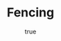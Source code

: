 ---
title: Fencing
description: Pictograms of Olympic sports - Fencing. This is unofficial sample picture. Images of official Olympic pictograms for 1948 Summer Olympics and all Summer Olympics since 1964 can be found in corresponding Official Reports.
languages:
  - en
  - ja
name:
  en: Fencing
  ja: フェンシング
short_description:
  en: Fencing of Olympic sports.
  ja: オリンピック・スポーツのフェンシング。
long_description:
  en: Pictograms of [Olympic](http://en.wikipedia.org/wiki/Olympic_Games) sports - [Fencing](http://en.wikipedia.org/wiki/Fencing). This is unofficial sample picture. Images of official Olympic pictograms for 1948 Summer Olympics and all Summer Olympics since 1964 can be found in corresponding [Official Reports](http://www.la84.org/sports-library-digital-collection/).
  ja: オリンピック・スポーツのフェンシングのピクトグラムです。非公式のサンプル画像です。1948年夏季オリンピックおよび1964年以降のすべての夏季オリンピックの公式ピクトグラム画像は、対応する[オフィシャル・レポート](http://www.la84.org/sports-library-digital-collection/)の中で見つかります。
author:
  en: Thadius856 (SVG conversion) & Parutakupiu (original image)
  ja: Thadius856 (SVG変換) & Parutakupiu (オリジナル画像)
source:
  en: Wikimedia Commons
  ja: ウィキメディア・コモンズ
source_url: http://commons.wikimedia.org/wiki/File:Fencing_pictogram.svg
permission:
  en: Public domain
  ja: パブリック・ドメイン
links:
  -
    - rdf:type
    - http://www.bbc.co.uk/ontologies/sport/SportsDiscipline
  -
    - owl:sameAs
    - http://dbpedia.org/resource/Fencing
---